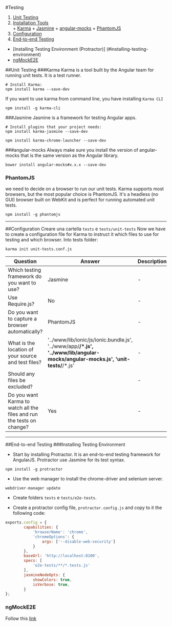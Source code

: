 #Testing

1. [Unit Testing](#unit-testing)
  2. [Installation Tools](#installation)  
    + [Karma](#karma)
    + [Jasmine](#jasmine)
    + [angular-mocks](#angular-mocks)
    + [PhantomJS](#PhantomJS)
  2. [Configuration](#configuration)
1. [End-to-end Testing](#end-to-end-testing)
  * [Installing Testing Environment (Protractor)] (#installing-testing-environment)
  * [ngMockE2E](#)

##Unit Testing
###Karma
Karma is a tool built by the Angular team for running unit tests. It is a test runner.
```
# Install Karma:
npm install karma --save-dev
```

If you want to use karma from command line, you have installing `Karma CLI`
```
npm install -g karma-cli
```
###Jasmine
Jasmine is a framework for testing Angular apps.

```
# Install plugins that your project needs:
npm install karma-jasmine --save-dev
```
```
npm install karma-chrome-launcher --save-dev
```

###angular-mocks
Always make sure you install the version of angular-mocks that is the same version as the Angular library.
```
bower install angular-mocks#x.x.x --save-dev
```

### PhantomJS
we need to decide on a browser to run our unit tests. Karma supports most browsers, but the most popular choice is PhantomJS. It's a headless (no GUI) browser built on WebKit and is perfect for running automated unit tests.
```
npm install -g phantomjs
```

---

##Configuration
Creare una cartella `tests` e `tests/unit-tests`
Now we have to create a configuration file for Karma to instruct it which files to use for testing and which browser.
Into tests folder:
```
karma init unit-tests.conf.js
```

| Question | Answer | Description |
| -------- | ------ | ----------- |
| Which testing framework do you want to use?   | Jasmine | - |
|Use Require.js?|No|-|
|Do you want to capture a browser automatically?|PhantomJS|-|
|What is the location of your source and test files?| '../www/lib/ionic/js/ionic.bundle.js', '../www/app/**/*.js', '../www/lib/angular-mocks/angular-mocks.js', 'unit-tests/**/*.js'| - |
|Should any files be excluded? | <empty string> | - |
| Do you want Karma to watch all the files and run the tests on change?| Yes | - |

--- 

##End-to-end Testing
###Installing Testing Environment
+ Start by installing Protractor. It is an end-to-end testing framework for AngularJS. Protractor use Jasmine for its test syntax.
```
npm install -g protractor
```

+ Use the web manager to install the chrome-driver and selenium server.
```
webdriver-manager update
```
+ Create folders `tests` e `tests/e2e-tests`.

+ Create a protractor config file, `protractor.config.js` and copy to it the following code:

```javascript
exports.config = {  
        capabilities: {
            'browserName': 'chrome',
            'chromeOptions': {                
                args: ['--disable-web-security']
            } 
        },
        baseUrl: 'http://localhost:8100',
        specs: [
            'e2e-tests/**/*.tests.js'
        ],
        jasmineNodeOpts: {
            showColors: true,
            isVerbose: true,
        }
};
```

### ngMockE2E
Follow this [link](https://docs.angularjs.org/api/ngMockE2E)

